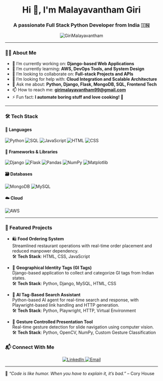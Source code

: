 <h1 align="center">Hi 👋, I'm  Malayavantham Giri </h1>
<h3 align="center">A passionate Full Stack Python Developer from India 🇮🇳</h3>

<p align="center">
  <img src="https://komarev.com/ghpvc/?username=GiriMalayavantham&label=Profile%20views&color=0e75b6&style=flat" alt="GiriMalayavantham" />
</p>

---

### 👨‍💻 About Me

- 🔭 I’m currently working on: **Django-based Web Applications**
- 🌱 I’m currently learning: **AWS, DevOps Tools, and System Design**
- 👯 I’m looking to collaborate on: **Full-stack Projects and APIs**
- 🤝 I’m looking for help with: **Cloud Integration and Scalable Architecture**
- 💬 Ask me about: **Python, Django, Flask, MongoDB, SQL, Frontend Tech**
- 📫 How to reach me: **girimalayavantham99@gmail.com**
- ⚡ Fun fact: **I automate boring stuff and love cooking! 🍲**

---

### 🛠️ Tech Stack

#### 🧠 Languages
![Python](https://img.shields.io/badge/Python-3670A0?style=for-the-badge&logo=python&logoColor=ffdd54)
![SQL](https://img.shields.io/badge/SQL-336791?style=for-the-badge&logo=mysql&logoColor=white)
![JavaScript](https://img.shields.io/badge/JavaScript-F7DF1E?style=for-the-badge&logo=javascript&logoColor=black)
![HTML](https://img.shields.io/badge/HTML5-E34F26?style=for-the-badge&logo=html5&logoColor=white)
![CSS](https://img.shields.io/badge/CSS3-1572B6?style=for-the-badge&logo=css3&logoColor=white)

#### 🧰 Frameworks & Libraries
![Django](https://img.shields.io/badge/Django-092E20?style=for-the-badge&logo=django&logoColor=white)
![Flask](https://img.shields.io/badge/Flask-black?style=for-the-badge&logo=flask&logoColor=white)
![Pandas](https://img.shields.io/badge/Pandas-150458?style=for-the-badge&logo=pandas&logoColor=white)
![NumPy](https://img.shields.io/badge/NumPy-013243?style=for-the-badge&logo=numpy&logoColor=white)
![Matplotlib](https://img.shields.io/badge/Matplotlib-11557c?style=for-the-badge&logo=matplotlib&logoColor=white)

#### 🗃️ Databases
![MongoDB](https://img.shields.io/badge/MongoDB-4EA94B?style=for-the-badge&logo=mongodb&logoColor=white)
![MySQL](https://img.shields.io/badge/MySQL-00000F?style=for-the-badge&logo=mysql&logoColor=white)

#### ☁️ Cloud
![AWS](https://img.shields.io/badge/AWS-232F3E?style=for-the-badge&logo=amazon-aws&logoColor=white)

---

### 📌 Featured Projects

- 🛍️ **Food Ordering System**  
  Streamlined restaurant operations with real-time order placement and reduced manpower dependency.  
  🛠️ **Tech Stack**: HTML, CSS, JavaScript  

- 📍 **Geographical Identity Tags (GI Tags)**  
  Django-based application to collect and categorize GI tags from Indian states.  
  🛠️ **Tech Stack**: Python, Django, MySQL, HTML, CSS  

- 🤖 **AI Tag-Based Search Assistant**  
  Python-based AI agent for real-time search and response, with Playwright-based link handling and HTTP generation.  
  🛠️ **Tech Stack**: Python, Playwright, HTTP, Virtual Environment  

- 🎯 **Gesture Controlled Presentation Tool**  
  Real-time gesture detection for slide navigation using computer vision.  
  🛠️ **Tech Stack**: Python, OpenCV, NumPy, Custom Gesture Classification  

### 📬 Connect With Me

<p align="center">
  <a href="https://www.linkedin.com/in/malyavanthamgiri/" target="_blank">
    <img alt="LinkedIn" src="https://img.shields.io/badge/LinkedIn-blue?style=for-the-badge&logo=linkedin&logoColor=white" />
  </a>
  <a href="mailto:girimalyavantham99@gmail.com">
    <img alt="Email" src="https://img.shields.io/badge/Gmail-D14836?style=for-the-badge&logo=gmail&logoColor=white" />
  </a>
</p>

---

🧠 _“Code is like humor. When you have to explain it, it’s bad.”_ – Cory House

